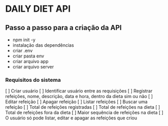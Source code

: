 # DAILY DIET API

## Passo a passo para a criação da API

* npm init -y
* instalação das dependências
* criar .env
* criar pasta env
* criar arquivo app
* criar arquivo server


### Requisitos do sistema

[ ] Criar usuário
[ ] Identificar usuário entre as requisições
[ ] Registrar refeições, nome, descrição, data e hora, dentro da dieta sim ou não
[ ] Editar refeição
[ ] Apagar refeição
[ ] Listar refeições
[ ] Buscar uma refeição
[ ] Total de refeições registradas
[ ] Total de refeições na dieta
[ ] Total de refeições fora da dieta
[ ] Maior sequência de refeições na dieta
[ ] O usuário só pode listar, editar e apagar as refeições que criou